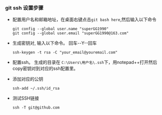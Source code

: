 ###  git ssh 设置步骤


* 配置用户名和邮箱地址，在桌面右键点击`git bash here`,然后输入以下命令
  ```
  git config --global user.name "superGG1990"
  git config --global user.email "superGG1990@163.com"
  ```

* 生成密钥对, 输入以下命令。 回车--Y--回车
  ```
  ssh-keygen -t rsa -C "your_email@youremail.com"
  ```

* 配置ssh。 生成的目录在 `C:\Users\用户名\.ssh`下，用notepad++打开然后copy密钥对到对应的ssh配置里。

* 添加对应的公钥
  ```
  ssh-add ~/.ssh/id_rsa
  ```
  
* 测试SSH链接
  ```
  ssh -T git@github.com
  ```
